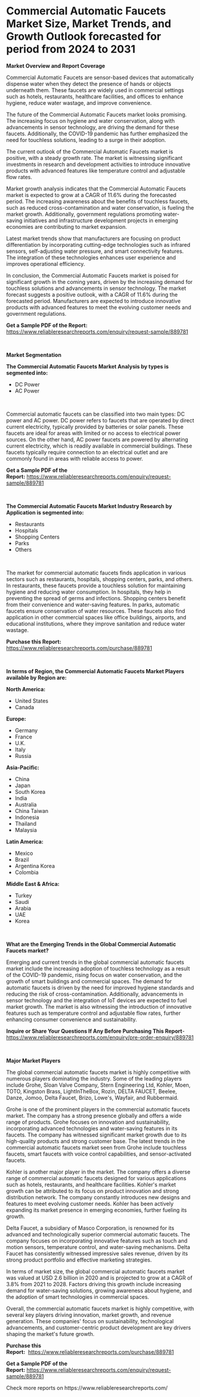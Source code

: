<p><h1>Commercial Automatic Faucets Market Size, Market Trends, and Growth Outlook forecasted for period from 2024 to 2031</h1></p><p><strong>Market Overview and Report Coverage</strong></p>
<p><p>Commercial Automatic Faucets are sensor-based devices that automatically dispense water when they detect the presence of hands or objects underneath them. These faucets are widely used in commercial settings such as hotels, restaurants, healthcare facilities, and offices to enhance hygiene, reduce water wastage, and improve convenience.</p><p>The future of the Commercial Automatic Faucets market looks promising. The increasing focus on hygiene and water conservation, along with advancements in sensor technology, are driving the demand for these faucets. Additionally, the COVID-19 pandemic has further emphasized the need for touchless solutions, leading to a surge in their adoption.</p><p>The current outlook of the Commercial Automatic Faucets market is positive, with a steady growth rate. The market is witnessing significant investments in research and development activities to introduce innovative products with advanced features like temperature control and adjustable flow rates.</p><p>Market growth analysis indicates that the Commercial Automatic Faucets market is expected to grow at a CAGR of 11.6% during the forecasted period. The increasing awareness about the benefits of touchless faucets, such as reduced cross-contamination and water conservation, is fueling the market growth. Additionally, government regulations promoting water-saving initiatives and infrastructure development projects in emerging economies are contributing to market expansion.</p><p>Latest market trends show that manufacturers are focusing on product differentiation by incorporating cutting-edge technologies such as infrared sensors, self-adjusting water pressure, and smart connectivity features. The integration of these technologies enhances user experience and improves operational efficiency.</p><p>In conclusion, the Commercial Automatic Faucets market is poised for significant growth in the coming years, driven by the increasing demand for touchless solutions and advancements in sensor technology. The market forecast suggests a positive outlook, with a CAGR of 11.6% during the forecasted period. Manufacturers are expected to introduce innovative products with advanced features to meet the evolving customer needs and government regulations.</p></p>
<p><strong>Get a Sample PDF of the Report:</strong> <a href="https://www.reliableresearchreports.com/enquiry/request-sample/889781">https://www.reliableresearchreports.com/enquiry/request-sample/889781</a></p>
<p>&nbsp;</p>
<p><strong>Market Segmentation</strong></p>
<p><strong>The Commercial Automatic Faucets Market Analysis by types is segmented into:</strong></p>
<p><ul><li>DC Power</li><li>AC Power</li></ul></p>
<p>&nbsp;</p>
<p><p>Commercial automatic faucets can be classified into two main types: DC power and AC power. DC power refers to faucets that are operated by direct current electricity, typically provided by batteries or solar panels. These faucets are ideal for areas with limited or no access to electrical power sources. On the other hand, AC power faucets are powered by alternating current electricity, which is readily available in commercial buildings. These faucets typically require connection to an electrical outlet and are commonly found in areas with reliable access to power.</p></p>
<p><strong>Get a Sample PDF of the Report:</strong>&nbsp;<a href="https://www.reliableresearchreports.com/enquiry/request-sample/889781">https://www.reliableresearchreports.com/enquiry/request-sample/889781</a></p>
<p>&nbsp;</p>
<p><strong>The Commercial Automatic Faucets Market Industry Research by Application is segmented into:</strong></p>
<p><ul><li>Restaurants</li><li>Hospitals</li><li>Shopping Centers</li><li>Parks</li><li>Others</li></ul></p>
<p>&nbsp;</p>
<p><p>The market for commercial automatic faucets finds application in various sectors such as restaurants, hospitals, shopping centers, parks, and others. In restaurants, these faucets provide a touchless solution for maintaining hygiene and reducing water consumption. In hospitals, they help in preventing the spread of germs and infections. Shopping centers benefit from their convenience and water-saving features. In parks, automatic faucets ensure conservation of water resources. These faucets also find application in other commercial spaces like office buildings, airports, and educational institutions, where they improve sanitation and reduce water wastage.</p></p>
<p><strong>Purchase this Report:</strong>&nbsp; <a href="https://www.reliableresearchreports.com/purchase/889781">https://www.reliableresearchreports.com/purchase/889781</a></p>
<p>&nbsp;</p>
<p><strong>In terms of Region, the Commercial Automatic Faucets Market Players available by Region are:</strong></p>
<p>
    <p> <strong> North America: </strong>
        <ul>
            <li>United States</li>
            <li>Canada</li>
        </ul>
        </p> 
    <p> <strong> Europe: </strong>
        <ul>
            <li>Germany</li>
            <li>France</li>
            <li>U.K.</li>
            <li>Italy</li>
            <li>Russia</li>
        </ul>
        </p> 
    <p> <strong> Asia-Pacific: </strong>
        <ul>
            <li>China</li>
            <li>Japan</li>
            <li>South Korea</li>
            <li>India</li>
            <li>Australia</li>
            <li>China Taiwan</li>
            <li>Indonesia</li>
            <li>Thailand</li>
            <li>Malaysia</li>
        </ul>
        </p> 
    <p> <strong> Latin America: </strong>
        <ul>
            <li>Mexico</li>
            <li>Brazil</li>
            <li>Argentina Korea</li>
            <li>Colombia</li>
        </ul>
        </p> 
    <p> <strong> Middle East & Africa: </strong>
        <ul>
            <li>Turkey</li>
            <li>Saudi</li>
            <li>Arabia</li>
            <li>UAE</li>
            <li>Korea</li>
        </ul>
    </p>
    </p>
<p>&nbsp;</p>
<p><strong>What are the Emerging Trends in the Global Commercial Automatic Faucets market?</strong></p>
<p><p>Emerging and current trends in the global commercial automatic faucets market include the increasing adoption of touchless technology as a result of the COVID-19 pandemic, rising focus on water conservation, and the growth of smart buildings and commercial spaces. The demand for automatic faucets is driven by the need for improved hygiene standards and reducing the risk of cross-contamination. Additionally, advancements in sensor technology and the integration of IoT devices are expected to fuel market growth. The market is also witnessing the introduction of innovative features such as temperature control and adjustable flow rates, further enhancing consumer convenience and sustainability.</p></p>
<p><strong>Inquire or Share Your Questions If Any Before Purchasing This Report</strong>- <a href="https://www.reliableresearchreports.com/enquiry/pre-order-enquiry/889781">https://www.reliableresearchreports.com/enquiry/pre-order-enquiry/889781</a></p>
<p>&nbsp;</p>
<p><strong>Major Market Players</strong></p>
<p><p>The global commercial automatic faucets market is highly competitive with numerous players dominating the industry. Some of the leading players include Grohe, Sloan Valve Company, Stern Engineering Ltd, Kohler, Moen, TOTO, Kingston Brass, LightInTheBox, Rozin, DELTA FAUCET, Beelee, Danze, Jomoo, Delta Faucet, Brizo, Lowe's, Wayfair, and Rubbermaid.</p><p>Grohe is one of the prominent players in the commercial automatic faucets market. The company has a strong presence globally and offers a wide range of products. Grohe focuses on innovation and sustainability, incorporating advanced technologies and water-saving features in its faucets. The company has witnessed significant market growth due to its high-quality products and strong customer base. The latest trends in the commercial automatic faucets market seen from Grohe include touchless faucets, smart faucets with voice control capabilities, and sensor-activated faucets.</p><p>Kohler is another major player in the market. The company offers a diverse range of commercial automatic faucets designed for various applications such as hotels, restaurants, and healthcare facilities. Kohler's market growth can be attributed to its focus on product innovation and strong distribution network. The company constantly introduces new designs and features to meet evolving customer needs. Kohler has been actively expanding its market presence in emerging economies, further fueling its growth.</p><p>Delta Faucet, a subsidiary of Masco Corporation, is renowned for its advanced and technologically superior commercial automatic faucets. The company focuses on incorporating innovative features such as touch and motion sensors, temperature control, and water-saving mechanisms. Delta Faucet has consistently witnessed impressive sales revenue, driven by its strong product portfolio and effective marketing strategies.</p><p>In terms of market size, the global commercial automatic faucets market was valued at USD 2.6 billion in 2020 and is projected to grow at a CAGR of 3.8% from 2021 to 2028. Factors driving this growth include increasing demand for water-saving solutions, growing awareness about hygiene, and the adoption of smart technologies in commercial spaces.</p><p>Overall, the commercial automatic faucets market is highly competitive, with several key players driving innovation, market growth, and revenue generation. These companies' focus on sustainability, technological advancements, and customer-centric product development are key drivers shaping the market's future growth.</p></p>
<p><strong>Purchase this Report:</strong>&nbsp;&nbsp;<a href="https://www.reliableresearchreports.com/purchase/889781">https://www.reliableresearchreports.com/purchase/889781</a></p>
<p></p>
<p><strong>Get a Sample PDF of the Report:</strong>&nbsp;<a href="https://www.reliableresearchreports.com/enquiry/request-sample/889781">https://www.reliableresearchreports.com/enquiry/request-sample/889781</a></p>
<p>Check more reports on https://www.reliableresearchreports.com/</p>